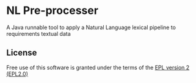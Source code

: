 # NL Pre-processer

A Java runnable tool to apply a Natural Language lexical pipeline to requirements textual data

## License

Free use of this software is granted under the terms of the [EPL version 2 (EPL2.0)](https://www.eclipse.org/legal/epl-2.0/)
